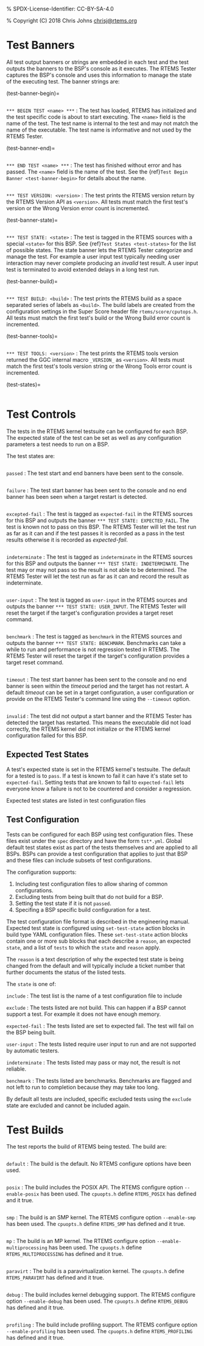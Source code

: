 % SPDX-License-Identifier: CC-BY-SA-4.0

% Copyright (C) 2018 Chris Johns <chrisj@rtems.org>

# Test Banners

All test output banners or strings are embedded in each test and the test
outputs the banners to the BSP's console as it executes. The RTEMS Tester
captures the BSP's console and uses this information to manage the state of
the executing test. The banner strings are:

(test-banner-begin)=

```{index} test begin, TEST BEGIN
```

`*** BEGIN TEST <name> ***`
: The test has loaded, RTEMS has initialized and the test specific code is
  about to start executing. The `<name>` field is the name of the test. The
  test name is internal to the test and may not match the name of the
  executable. The test name is informative and not used by the RTEMS Tester.

(test-banner-end)=

```{index} test end, TEST END
```

`*** END TEST <name> ***`
: The test has finished without error and has passed. The `<name>` field is
  the name of the test. See the {ref}`Test Begin Banner <test-banner-begin>`
  for details about the name.

```{index} test banner version, TEST VERSION
```

`*** TEST VERSION: <version>`
: The test prints the RTEMS version return by the RTEMS Version API as
  `<version>`. All tests must match the first test's version or the Wrong
  Version error count is incremented.

(test-banner-state)=

```{index} test state, TEST STATE
```

`*** TEST STATE: <state>`
: The test is tagged in the RTEMS sources with a special `<state>` for this
  BSP. See {ref}`Test States <test-states>` for the list of possible
  states. The state banner lets the RTEMS Tester categorize and manage the
  test. For example a user input test typically needing user interaction may
  never complete producing an *invalid* test result. A user input test is
  terminated to avoid extended delays in a long test run.

(test-banner-build)=

```{index} test build, TEST BUILD
```

`*** TEST BUILD: <build>`
: The test prints the RTEMS build as a space separated series of labels as
  `<build>`. The build labels are created from the configuration settings in
  the Super Score header file `rtems/score/cputops.h`. All tests must match
  the first test's build or the Wrong Build error count is incremented.

(test-banner-tools)=

```{index} test tools, TEST TOOLS
```

`*** TEST TOOLS: <version>`
: The test prints the RTEMS tools version returned the GGC internal macro
  `_VERSION_` as `<version>`. All tests must match the first test's tools
  version string or the Wrong Tools error count is incremented.

(test-states)=

```{index} Test states
```

# Test Controls

The tests in the RTEMS kernel testsuite can be configured for each BSP. The
expected state of the test can be set as well as any configuration parameters
a test needs to run on a BSP.

The test states are:

```{index} test state passed
```

`passed`
: The test start and end banners have been sent to the console.

```{index} test state failure
```

`failure`
: The test start banner has been sent to the console and no end banner has been
  seen when a target restart is detected.

```{index} test state expected-fail
```

`excepted-fail`
: The test is tagged as `expected-fail` in the RTEMS sources for this BSP and
  outputs the banner `*** TEST STATE: EXPECTED_FAIL`. The test is known not
  to pass on this BSP. The RTEMS Tester will let the test run as far as it
  can and if the test passes it is recorded as a pass in the test results
  otherwise it is recorded as *expected-fail*.

```{index} test state indeterminate
```

`indeterminate`
: The test is tagged as `indeterminate` in the RTEMS sources for this BSP and
  outputs the banner `*** TEST STATE: INDETERMINATE`. The test may or may not
  pass so the result is not able to be determined. The RTEMS Tester will let
  the test run as far as it can and record the result as indeterminate.

```{index} test state user-input
```

`user-input`
: The test is tagged as `user-input` in the RTEMS sources and outputs the
  banner `*** TEST STATE: USER_INPUT`. The RTEMS Tester will reset the target
  if the target's configuration provides a target reset command.

```{index} test state benchmark
```

`benchmark`
: The test is tagged as `benchmark` in the RTEMS sources and outputs the
  banner `*** TEST STATE: BENCHMARK`. Benchmarks can take a while to run and
  performance is not regression tested in RTEMS. The RTEMS Tester will reset
  the target if the target's configuration provides a target reset command.

```{index} test state timeout
```

`timeout`
: The test start banner has been sent to the console and no end banner is seen
  within the *timeout* period and the target has not restart. A default
  *timeout* can be set in a target configuration, a user configuration or
  provide on the RTEMS Tester's command line using the `--timeout` option.

```{index} test state invalid
```

`invalid`
: The test did not output a start banner and the RTEMS Tester has detected the
  target has restarted. This means the executable did not load correctly, the
  RTEMS kernel did not initialize or the RTEMS kernel configuration failed for
  this BSP.

## Expected Test States

A test's expected state is set in the RTEMS kernel's testsuite. The default for
a tested is to `pass`. If a test is known to fail it can have it's state set
to `expected-fail`. Setting tests that are known to fail to `expected-fail`
lets everyone know a failure is not to be countered and consider a regression.

Expected test states are listed in test configuration files

## Test Configuration

Tests can be configured for each BSP using test configuration files. These
files exist under the `spec` directory and have the form `tst*.yml`. Global
default test states exist as part of the tests themselves and are applied to
all BSPs. BSPs can provide a test configuration that applies to just that BSP
and these files can include subsets of test configurations.

The configuration supports:

1. Including test configuration files to allow sharing of common
   configurations.
2. Excluding tests from being built that do not build for a BSP.
3. Setting the test state if it is not `passed`.
4. Specifing a BSP specific build configuration for a test.

The test configuration file format is described in the engineering manual.
Expected test state is configured using `set-test-state` action blocks in
build type YAML configuration files. These `set-test-state` action blocks
contain one or more sub blocks that each describe a `reason`, an expected
`state`, and a list of `tests` to which the `state` and `reason` apply.

The `reason` is a text description of why the expected test state is being
changed from the default and will typically include a ticket number that further
documents the status of the listed tests.

The `state` is one of:

`include`
: The test list is the name of a test configuration file to include

`exclude`
: The tests listed are not build. This can happen if a BSP cannot support a
  test. For example it does not have enough memory.

`expected-fail`
: The tests listed are set to expected fail. The test will fail on the BSP
  being built.

`user-input`
: The tests listed require user input to run and are not supported by automatic
  testers.

`indeterminate`
: The tests listed may pass or may not, the result is not reliable.

`benchmark`
: The tests listed are benchmarks. Benchmarks are flagged and not left to
  run to completion because they may take too long.

By default all tests are included, specific excluded tests using the
`exclude` state are excluded and cannot be included again.

# Test Builds

The test reports the build of RTEMS being tested. The build are:

```{index} build default
```

`default`
: The build is the default. No RTEMS configure options have been used.

```{index} build posix
```

`posix`
: The build includes the POSIX API. The RTEMS configure option
  `--enable-posix` has been used. The `cpuopts.h` define `RTEMS_POSIX`
  has defined and it true.

```{index} build smp
```

`smp`
: The build is an SMP kernel. The RTEMS configure option `--enable-smp` has
  been used. The `cpuopts.h` define `RTEMS_SMP` has defined and it true.

```{index} build mp
```

`mp`
: The build is an MP kernel. The RTEMS configure option
  `--enable-multiprocessing` has been used. The `cpuopts.h` define
  `RTEMS_MULTIPROCESSING` has defined and it true.

```{index} build paravirt
```

`paravirt`
: The build is a paravirtualization kernel. The `cpuopts.h` define
  `RTEMS_PARAVIRT` has defined and it true.

```{index} build debug
```

`debug`
: The build includes kernel debugging support. The RTEMS configure option
  `--enable-debug` has been used. The `cpuopts.h` define `RTEMS_DEBUG`
  has defined and it true.

```{index} build profiling
```

`profiling`
: The build include profiling support. The RTEMS configure option
  `--enable-profiling` has been used. The `cpuopts.h` define
  `RTEMS_PROFILING` has defined and it true.
